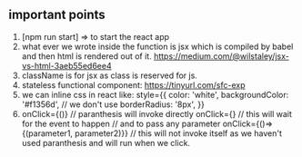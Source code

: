 ## important points

1. [npm run start] => to start the react app
2. what ever we wrote inside the function is jsx which is compiled by babel and then html is rendered out of it.
   https://medium.com/@wilstaley/jsx-vs-html-3aeb55ed6ee4
3. className is for jsx as class is reserved for js.
4. stateless functional component: https://tinyurl.com/sfc-exp
5. we can inline css in react like:
   style={{
   			color: 'white',
   			backgroundColor: '#f1356d',   // we don't use
   			borderRadius: '8px',
   		}}
6. onClick={<function>()} // paranthesis will invoke directly
   onClick={<function>} // this will wait for the event to happen
   // and to pass any parameter
   onClick={()=> {<function>(parameter1, parameter2)}}
   // this will not invoke itself as we haven't used paranthesis and will run when we click.

